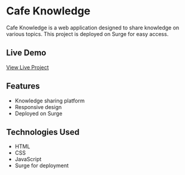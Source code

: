 # Cafe Knowledge

Cafe Knowledge is a web application designed to share knowledge on various topics. This project is deployed on Surge for easy access.

## Live Demo

[View Live Project](https://cafeknowledge.surge.sh/)

## Features
- Knowledge sharing platform
- Responsive design
- Deployed on Surge

## Technologies Used
- HTML
- CSS
- JavaScript
- Surge for deployment

